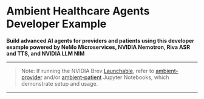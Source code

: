# Ambient Healthcare Agents Developer Example

**Build advanced AI agents for providers and patients using this developer example powered by NeMo Microservices, NVIDIA Nemotron, Riva ASR and TTS, and NVIDIA LLM NIM**

---
> Note: If running the NVIDIA Brev [Launchable](http://brev.nvidia.com), refer to [ambient-provider](./ambient-provider.ipynb) and/or [ambient-patient](./ambient-patient.ipynb) Jupyter Notebooks, which demonstrate setup and usage.
---